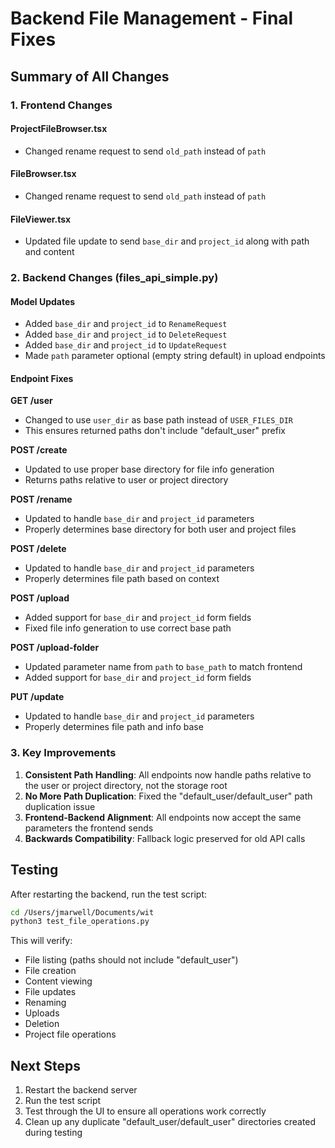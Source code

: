 # Backend File Management - Final Fixes

## Summary of All Changes

### 1. Frontend Changes

#### ProjectFileBrowser.tsx
- Changed rename request to send `old_path` instead of `path`

#### FileBrowser.tsx  
- Changed rename request to send `old_path` instead of `path`

#### FileViewer.tsx
- Updated file update to send `base_dir` and `project_id` along with path and content

### 2. Backend Changes (files_api_simple.py)

#### Model Updates
- Added `base_dir` and `project_id` to `RenameRequest`
- Added `base_dir` and `project_id` to `DeleteRequest`
- Added `base_dir` and `project_id` to `UpdateRequest`
- Made `path` parameter optional (empty string default) in upload endpoints

#### Endpoint Fixes

**GET /user**
- Changed to use `user_dir` as base path instead of `USER_FILES_DIR`
- This ensures returned paths don't include "default_user" prefix

**POST /create**
- Updated to use proper base directory for file info generation
- Returns paths relative to user or project directory

**POST /rename**
- Updated to handle `base_dir` and `project_id` parameters
- Properly determines base directory for both user and project files

**POST /delete**
- Updated to handle `base_dir` and `project_id` parameters
- Properly determines file path based on context

**POST /upload**
- Added support for `base_dir` and `project_id` form fields
- Fixed file info generation to use correct base path

**POST /upload-folder**
- Updated parameter name from `path` to `base_path` to match frontend
- Added support for `base_dir` and `project_id` form fields

**PUT /update**
- Updated to handle `base_dir` and `project_id` parameters
- Properly determines file path and info base

### 3. Key Improvements

1. **Consistent Path Handling**: All endpoints now handle paths relative to the user or project directory, not the storage root
2. **No More Path Duplication**: Fixed the "default_user/default_user" path duplication issue
3. **Frontend-Backend Alignment**: All endpoints now accept the same parameters the frontend sends
4. **Backwards Compatibility**: Fallback logic preserved for old API calls

## Testing

After restarting the backend, run the test script:

```bash
cd /Users/jmarwell/Documents/wit
python3 test_file_operations.py
```

This will verify:
- File listing (paths should not include "default_user")
- File creation
- Content viewing
- File updates
- Renaming
- Uploads
- Deletion
- Project file operations

## Next Steps

1. Restart the backend server
2. Run the test script
3. Test through the UI to ensure all operations work correctly
4. Clean up any duplicate "default_user/default_user" directories created during testing